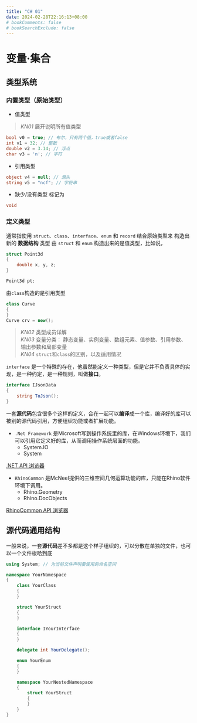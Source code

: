 ```yaml
---
title: "C# 01"
date: 2024-02-28T22:16:13+08:00
# bookComments: false
# bookSearchExclude: false
---
```

# 变量·集合

## 类型系统

### 内置类型（原始类型）
- 值类型

> *KN01* 展开说明所有值类型

```cs
bool v0 = true; // 布尔，只有两个值，true或者false
int v1 = 32; // 整数
double v2 = 3.14; // 浮点
char v3 = 'n'; // 字符
```

- 引用类型
```cs
object v4 = null; // 源头
string v5 = "ncf"; // 字符串
```

- 缺少/没有类型
标记为
```cs
void
```

### 定义类型

通常指使用 `struct`、`class`、`interface`、`enum` 和 `record` 结合原始类型来 构造出新的 **数据结构** 类型
由 `struct` 和 `enum` 构造出来的是值类型，比如说，

```cs
struct Point3d 
{
    double x, y, z;
}

Point3d pt;
```

由`class`构造的是引用类型 

```cs
class Curve
{
}
Curve crv = new();
```

> *KN02* 类型成员详解  
> *KN03* 变量分类： 静态变量、实例变量、数组元素、值参数、引用参数、输出参数和局部变量  
> *KN04* `struct`和`class`的区别，以及适用情况

`interface` 是一个特殊的存在，他虽然能定义一种类型，但是它并不负责具体的实现，是一种约定，是一种规则，叫做**接口**。

```cs
interface IJsonData
{
    string ToJson();
}
```

一套**源代码**包含很多个这样的定义，合在一起可以**编译**成一个库，编译好的库可以被别的源代码引用，方便组织功能或者扩展功能。

- `.Net Framework` 是Microsoft写到操作系统里的库，在Windows环境下，我们可以引用它定义好的库，从而调用操作系统层面的功能。
    - System.IO
    - System

[.NET API 浏览器](https://learn.microsoft.com/zh-cn/dotnet/api/?view=netframework-4.8)

- `RhinoCommon` 是McNeel提供的三维空间几何运算功能的库，只能在Rhino软件环境下调用。
    - Rhino.Geometry
    - Rhino.DocObjects

[RhinoCommon API 浏览器](https://mcneel.github.io/rhinocommon-api-docs/api/RhinoCommon)

## 源代码通用结构

一般来说，一套**源代码**差不多都是这个样子组织的，可以分散在单独的文件，也可以一个文件梭哈到底

```cs
using System; // 为当前文件声明要使用的命名空间

namespace YourNamespace
{
    class YourClass
    {
    }

    struct YourStruct
    {
    }

    interface IYourInterface
    {
    }

    delegate int YourDelegate();

    enum YourEnum
    {
    }

    namespace YourNestedNamespace
    {
        struct YourStruct
        {
        }
    }
}
```